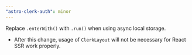 ```yaml
---
"astro-clerk-auth": minor
---
```


Replace `.enterWith()` with `.run()` when using async local storage.
- After this change, usage of `ClerkLayout` will not be necessary for React SSR work properly. 
